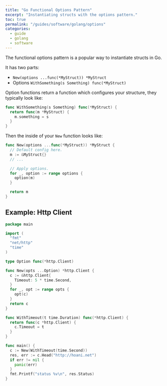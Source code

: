 ```yaml
---
title: "Go Functional Options Pattern"
excerpt: "Instantiating structs with the options pattern."
toc: true
permalink: "/guides/software/golang/options"
categories:
  - guide
  - golang
  - software
---
```


The functional options pattern is a popular way to instantiate structs in Go.

It has two parts:
* `New(options ...func(*MyStruct)) *MyStruct`
* Options `WithSomething(s Something) func(*MyStruct)`

Option functions return a function which configures your structure, they typically look like:

```go
func WithSomething(s Something) func(*MyStruct) {
  return func(m *MyStruct) {
    m.something = s
  }
}
```

Then the inside of your `New` function looks like:
```go
func New(options ...func(*MyStruct)) *MyStruct {
  // Default config here.
  m := &MyStruct{}
  // ...

  // Apply options.
  for _, option := range options {
    option(m)
  }

  return m
}
```

## Example: Http Client

```go
package main

import (
  "fmt"
  "net/http"
  "time"
)

type Option func(*http.Client)

func New(opts ...Option) *http.Client {
  c := &http.Client{
    Timeout: 5 * time.Second,
  }
  for _, opt := range opts {
    opt(c)
  }
  return c
}

func WithTimeout(t time.Duration) func(*http.Client) {
  return func(c *http.Client) {
    c.Timeout = t
  }
}

func main() {
  c := New(WithTimeout(time.Second))
  res, err := c.Head("http://hoani.net")
  if err != nil {
    panic(err)
  }
  fmt.Printf("status %v\n", res.Status)
}
```

